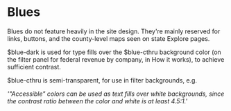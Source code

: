# Blues
Blues do not feature heavily in the site design. They're mainly reserved for links, buttons, and the county-level maps seen on state Explore pages.

$blue-dark is used for type fills over the $blue-cthru background color (on the filter panel for federal revenue by company, in How it works), to achieve sufficient contrast.

$blue-cthru is semi-transparent, for use in filter backgrounds, e.g.


*'"Accessible" colors can be used as text fills over white backgrounds, since the contrast ratio between the color and white is at least 4.5:1.'*

